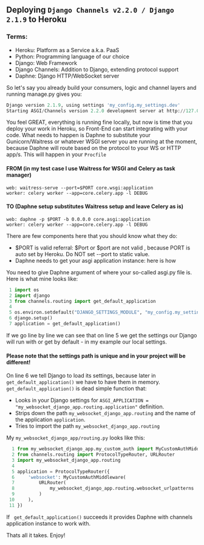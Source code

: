 ## Deploying ```Django Channels v2.2.0 / Django 2.1.9``` to Heroku

### Terms:
+ Heroku: Platform as a Service a.k.a. PaaS
+ Python: Programming language of our choice
+ Django: Web Framework
+ Django Channels: Addition to Django, extending protocol support
+ Daphne: Django HTTP/WebSocket server

So let's say you already build your consumers, logic and channel layers and running manage.py gives you:
```python
Django version 2.1.9, using settings 'my_config.my_settings.dev'
Starting ASGI/Channels version 2.2.0 development server at http://127.0.0.1:8000/
```
You feel GREAT, everything is running fine locally, but now is time that you deploy your work in Heroku, so Front-End can start integrating with your code.
What needs to happen is Daphne to substitute your Gunicorn/Waitress or whatever WSGI server you are running at the moment, because Daphne will route based on the protocol to your WS or HTTP app/s. This will happen in your ```Procfile ```

#### FROM (in my test case I use Waitress for WSGI and Celery as task manager)
```
web: waitress-serve --port=$PORT core.wsgi:application
worker: celery worker --app=core.celery.app -l DEBUG
```

#### TO (Daphne setup substitutes Waitress setup and leave Celery as is)
```
web: daphne -p $PORT -b 0.0.0.0 core.asgi:application
worker: celery worker --app=core.celery.app -l DEBUG
```

There are few components here that you should know what they do:
+ $PORT is valid referral: $Port or $port are not valid , because PORT is auto set by Heroku. Do NOT set --port to static value.
+ Daphne needs to get your asgi application instance: here is how

You need to give Daphne argument of where your so-called asgi.py file is. Here is what mine looks like:
```python
 1 import os
 2 import django
 3 from channels.routing import get_default_application
 4
 5 os.environ.setdefault("DJANGO_SETTINGS_MODULE", "my_config.my_settings.dev")
 6 django.setup()
 7 application = get_default_application()
```

If we go line by line we can see that on line 5 we get the settings our Django will run with or get by default - in my example our local settings.

#### Please note that the settings path is unique and in your project will be different!

On line 6 we tell Django to load its settings, because later in ```get_default_application()``` we have to have them in memory.
``` get_default_application()``` is dead simple function that:
+ Looks in your Django settings for ```ASGI_APPLICATION = "my_websocket_django_app.routing.application"``` definition.
+ Strips down the path ```my_websocket_django_app.routing``` and the name of the application ```application```.
+ Tries to import the path ```my_websocket_django_app.routing```

My ```my_websocket_django_app/routing.py``` looks like this:

```python
  1 from my_websocket_django_app.my_custom_auth import MyCustomAuthMiddleware
  2 from channels.routing import ProtocolTypeRouter, URLRouter
  3 import my_websocket_django_app.routing
  4 
  5 application = ProtocolTypeRouter({
  6     'websocket': MyCustomAuthMiddleware(
  7         URLRouter(
  8             my_websocket_django_app.routing.websocket_urlpatterns
  9         )
 10     ),
 11 })
```

If ``` get_default_application()``` succeeds it provides Daphne with channels application instance to work with.

Thats all it takes.
Enjoy!
